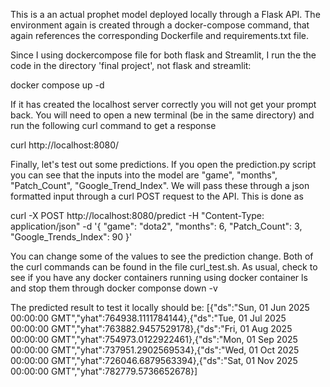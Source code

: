This is a an actual prophet model deployed locally through a Flask API. The environment again is created through a docker-compose command, that again references the corresponding Dockerfile and requirements.txt file.

Since I using dockercompose file for both flask and Streamlit, I run the the code in the directory 'final project', not flask and streamlit:

docker compose up -d

If it has created the localhost server correctly you will not get your prompt back. You will need to open a new terminal (be in the same directory) and run the following curl command to get a response

curl http://localhost:8080/

Finally, let's test out some predictions. If you open the prediction.py script you can see that the inputs into the model are "game", "months", "Patch_Count", "Google_Trend_Index". We will pass these through a json formatted input through a curl POST request to the API. This is done as

curl -X POST http://localhost:8080/predict -H "Content-Type: application/json" -d '{
  "game": "dota2",
  "months": 6,
  "Patch_Count": 3,
  "Google_Trends_Index": 90
}'

You can change some of the values to see the prediction change. Both of the curl commands can be found in the file curl_test.sh. As usual, check to see if you have any docker containers running using docker container ls and stop them through docker componse down -v

The predicted result to test it locally should be: [{"ds":"Sun, 01 Jun 2025 00:00:00 GMT","yhat":764938.1111784144},{"ds":"Tue, 01 Jul 2025 00:00:00 GMT","yhat":763882.9457529178},{"ds":"Fri, 01 Aug 2025 00:00:00 GMT","yhat":754973.0122922461},{"ds":"Mon, 01 Sep 2025 00:00:00 GMT","yhat":737951.2902569534},{"ds":"Wed, 01 Oct 2025 00:00:00 GMT","yhat":726046.6879563394},{"ds":"Sat, 01 Nov 2025 00:00:00 GMT","yhat":782779.5736652678}]
